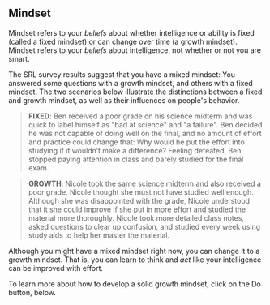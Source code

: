 ## Mindset

Mindset refers to your *beliefs* about whether intelligence or ability is fixed (called a fixed mindset) or can change over time (a growth mindset). Mindset refers to your *beliefs* about intelligence, not whether or not you are smart. 

The SRL survey results suggest that you have a mixed mindset: You answered some questions with a growth mindset, and others with a fixed mindset. The two scenarios below illustrate the distinctions between a fixed and growth mindset, as well as their influences on people's behavior.

> **FIXED**: Ben  received a poor grade on his science midterm and was quick to label himself as "bad at science" and "a failure". Ben decided he was not capable of doing well on the final, and no amount of effort and practice could change that: Why would he put the effort into studying if it wouldn’t make a difference? Feeling defeated, Ben stopped paying attention in class and barely studied for the final exam. 

> **GROWTH**: Nicole took the same science midterm and also received a poor grade. Nicole thought she must not have studied well enough. Although she was disappointed with the grade, Nicole understood that it she could improve if she put in more effort and studied the material more thoroughly. Nicole took more detailed class notes, asked questions to clear up confusion, and studied every week using study aids to help her master the material. 

Although you might have a mixed mindset right now, you can change it to a growth mindset. That is, you can learn to think and *act* like your intelligence can be improved with effort.

To learn more about how to develop a solid growth mindset, click on the Do button, below.

